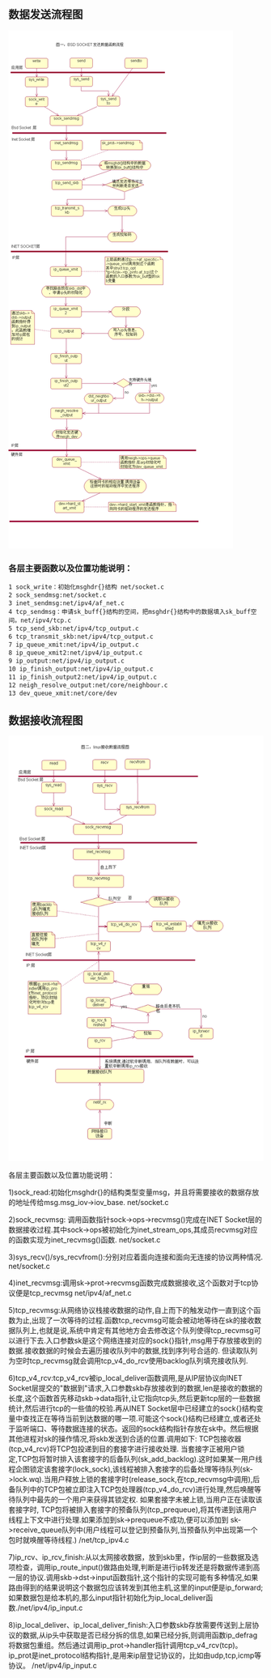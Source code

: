 ## 数据发送流程图
![send](image/send.gif)

### 各层主要函数以及位置功能说明：

    1 sock_write：初始化msghdr{}结构 net/socket.c
    2 sock_sendmsg:net/socket.c
    3 inet_sendmsg:net/ipv4/af_net.c
    4 tcp_sendmsg：申请sk_buff{}结构的空间，把msghdr{}结构中的数据填入sk_buff空间。net/ipv4/tcp.c
    5 tcp_send_skb:net/ipv4/tcp_output.c
    6 tcp_transmit_skb:net/ipv4/tcp_output.c
    7 ip_queue_xmit:net/ipv4/ip_output.c
    8 ip_queue_xmit2:net/ipv4/ip_output.c
    9 ip_output:net/ipv4/ip_output.c
    10 ip_finish_output:net/ipv4/ip_output.c
    11 ip_finish_output2:net/ipv4/ip_output.c
    12 neigh_resolve_output:net/core/neighbour.c
    13 dev_queue_xmit:net/core/dev


## 数据接收流程图
![send](image/receive.gif)

各层主要函数以及位置功能说明：

 1)sock_read:初始化msghdr{}的结构类型变量msg，并且将需要接收的数据存放的地址传给msg.msg_iov->iov_base.      net/socket.c

 2)sock_recvmsg: 调用函数指针sock->ops->recvmsg()完成在INET Socket层的数据接收过程.其中sock->ops被初始化为inet_stream_ops,其成员recvmsg对应的函数实现为inet_recvmsg()函数. net/socket.c

 3)sys_recv()/sys_recvfrom():分别对应着面向连接和面向无连接的协议两种情况. net/socket.c

 4)inet_recvmsg:调用sk->prot->recvmsg函数完成数据接收,这个函数对于tcp协议便是tcp_recvmsg net/ipv4/af_net.c

 5)tcp_recvmsg:从网络协议栈接收数据的动作,自上而下的触发动作一直到这个函数为止,出现了一次等待的过程.函数tcp_recvmsg可能会被动地等待在sk的接收数据队列上,也就是说,系统中肯定有其他地方会去修改这个队列使得tcp_recvmsg可以进行下去.入口参数sk是这个网络连接对应的sock{}指针,msg用于存放接收到的数据.接收数据的时候会去遍历接收队列中的数据,找到序列号合适的.
 但读取队列为空时tcp_recvmsg就会调用tcp_v4_do_rcv使用backlog队列填充接收队列.

 6)tcp_v4_rcv:tcp_v4_rcv被ip_local_deliver函数调用,是从IP层协议向INET Socket层提交的"数据到"请求,入口参数skb存放接收到的数据,len是接收的数据的长度,这个函数首先移动skb->data指针,让它指向tcp头,然后更新tcp层的一些数据统计,然后进行tcp的一些值的校验.再从INET Socket层中已经建立的sock{}结构变量中查找正在等待当前到达数据的哪一项.可能这个sock{}结构已经建立,或者还处于监听端口、等待数据连接的状态。返回的sock结构指针存放在sk中。然后根据其他进程对sk的操作情况,将skb发送到合适的位置.调用如下:
 TCP包接收器(tcp_v4_rcv)将TCP包投递到目的套接字进行接收处理. 当套接字正被用户锁定,TCP包将暂时排入该套接字的后备队列(sk_add_backlog).这时如果某一用户线程企图锁定该套接字(lock_sock),该线程被排入套接字的后备处理等待队列(sk->lock.wq).当用户释放上锁的套接字时(release_sock,在tcp_recvmsg中调用),后备队列中的TCP包被立即注入TCP包处理器(tcp_v4_do_rcv)进行处理,然后唤醒等待队列中最先的一个用户来获得其锁定权. 如果套接字未被上锁,当用户正在读取该套接字时, TCP包将被排入套接字的预备队列(tcp_prequeue),将其传递到该用户线程上下文中进行处理.如果添加到sk->prequeue不成功,便可以添加到 sk->receive_queue队列中(用户线程可以登记到预备队列,当预备队列中出现第一个包时就唤醒等待线程.)   /net/tcp_ipv4.c

 7)ip_rcv、ip_rcv_finish:从以太网接收数据，放到skb里，作ip层的一些数据及选项检查，调用ip_route_input()做路由处理,判断是进行ip转发还是将数据传递到高一层的协议.调用skb->dst->input函数指针,这个指针的实现可能有多种情况,如果路由得到的结果说明这个数据包应该转发到其他主机,这里的input便是ip_forward;如果数据包是给本机的,那么input指针初始化为ip_local_deliver函数./net/ipv4/ip_input.c

 8)ip_local_deliver、ip_local_deliver_finish:入口参数skb存放需要传送到上层协议的数据,从ip头中获取是否已经分拆的信息,如果已经分拆,则调用函数ip_defrag将数据包重组。然后通过调用ip_prot->handler指针调用tcp_v4_rcv(tcp)。ip_prot是inet_protocol结构指针,是用来ip层登记协议的，比如由udp,tcp,icmp等协议。 /net/ipv4/ip_input.c
